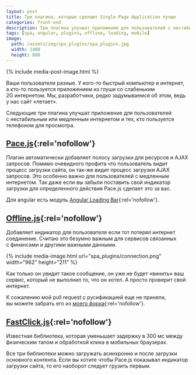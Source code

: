 ```yaml
---
layout: post
title: Три плагина, которые сделают Single Page Application лучше
categories: front-end
description: Три плагина улучшат приложение для пользователей с нестабильным или медленным интернетом и тех, кто пользуется телефоном для просмотра. Pace.js, Offline.js, FastClick.js.
tags: [spa, angular, plugins, offline, loading, mobile]
image:
  path: /assets/img/spa_plugins/spa_plugins.jpg
  width: 1400
  height: 800
---
```


{% include media-post-image.html %}

Ваши пользователи разные. У кого-то быстрый компьютер и интернет, а кто-то пользуется приложением из глуши со слабеньким 2G интернетом. Мы, разработчики, редко задумываемся об этом, ведь у нас сайт «летает».

Следующие три плагина улучшат приложение для пользователей с нестабильным или медленным интернетом и тех, кто пользуется телефоном для просмотра.



## [Pace.js](http://github.hubspot.com/pace/docs/welcome/){:rel='nofollow'}
Плагин автоматически добавляет полосу загрузки для ресурсов и AJAX запросов. Помимо очевидного профита что пользователь видит процесс загрузки сайта, он так-же видит процесс загрузки AJAX запросов. Это особенно важно для пользователей с медленным интернетом. Так даже если вы забыли поставить свой индикатор загрузки для определенного действия Pace.js сделает это за вас.

Для angular есть модуль [Angular Loading Bar](http://chieffancypants.github.io/angular-loading-bar/){:rel='nofollow'}.

## [Offline.js](http://github.hubspot.com/offline/docs/welcome/){:rel='nofollow'}
Добавляет индикатор для пользователя если тот потерял интернет соединение. Считаю это безумно важным для сервисов связанных с финансами и другими важными данными.


{%
	include media-image.html
	url="spa_plugins/connection.png"
	width="962"
	height="211"
%}

Как только он увидит такое сообщение, он уже не будет «винить» ваш сервис, который не выполнил то, что он хотел. А просто проверит свой интернет.

К сожалению мой pull request с русификацией еще не приняли, вы можете забрать его из [моего форка](https://github.com/ymatuhin/offline){:rel='nofollow'}.

## [FastClick.js](https://ftlabs.github.io/fastclick/){:rel='nofollow'}
Известная библиотека, которая уменьшает задержку в 300 мс между физическим тапом и обработкой клика в мобильных браузерах.

Все три библиотеки можно загружать асинхронно и после загрузки основного контента. Если вы хотите чтобы Pace.js показывал индикатор загрузки сайта, то его наоборот следует грузить первым.
